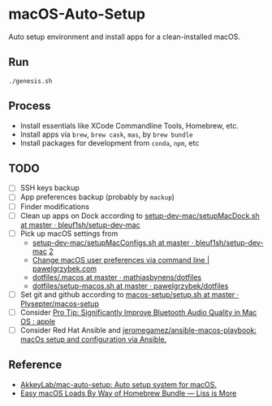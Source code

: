 # macOS-Auto-Setup

Auto setup environment and install apps for a clean-installed macOS.

## Run

``` shell
./genesis.sh
```

## Process

- Install essentials like XCode Commandline Tools, Homebrew, etc.
- Install apps via `brew`, `brew cask`, `mas`, by `brew bundle`
- Install packages for development from `conda`, `npm`, etc

## TODO

- [ ] SSH keys backup
- [ ] App preferences backup (probably by `mackup`)
- [ ] Finder modifications
- [ ] Clean up apps on Dock according to [setup-dev-mac/setupMacDock.sh at master · bleuf1sh/setup-dev-mac](https://github.com/bleuf1sh/setup-dev-mac/blob/master/setupMacDock.sh)
- [ ] Pick up macOS settings from 
  - [setup-dev-mac/setupMacConfigs.sh at master · bleuf1sh/setup-dev-mac](https://github.com/bleuf1sh/setup-dev-mac/blob/master/setupMacConfigs.sh) [2](https://github.com/Plysepter/macos-setup/blob/be7afda5edda9946ef1eca6b725eea7496d23fbf/setup.sh#L339)
  - [Change macOS user preferences via command line | pawelgrzybek.com](https://pawelgrzybek.com/change-macos-user-preferences-via-command-line/)
  - [dotfiles/.macos at master · mathiasbynens/dotfiles](https://github.com/mathiasbynens/dotfiles/blob/master/.macos)
  - [dotfiles/setup-macos.sh at master · pawelgrzybek/dotfiles](https://github.com/pawelgrzybek/dotfiles/blob/master/setup-macos.sh)
- [ ] Set git and github according to [macos-setup/setup.sh at master · Plysepter/macos-setup](https://github.com/Plysepter/macos-setup/blob/be7afda5edda9946ef1eca6b725eea7496d23fbf/setup.sh#L145)
- [ ] Consider [Pro Tip: Significantly Improve Bluetooth Audio Quality in Mac OS : apple](https://www.reddit.com/r/apple/comments/5rfdj6/pro_tip_significantly_improve_bluetooth_audio/)
- [ ] Consider Red Hat Ansible and [jeromegamez/ansible-macos-playbook: macOs setup and configuration via Ansible.](https://github.com/jeromegamez/ansible-macos-playbook)

## Reference
- [AkkeyLab/mac-auto-setup: Auto setup system for macOS.](https://github.com/AkkeyLab/mac-auto-setup)
- [Easy macOS Loads By Way of Homebrew Bundle — Liss is More](https://www.caseyliss.com/2019/10/8/brew-bundle)